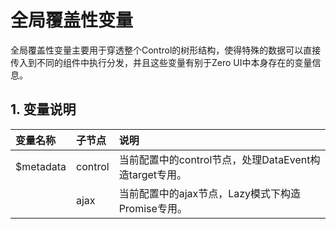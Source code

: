 # 全局覆盖性变量

全局覆盖性变量主要用于穿透整个Control的树形结构，使得特殊的数据可以直接传入到不同的组件中执行分发，并且这些变量有别于Zero UI中本身存在的变量信息。

## 1. 变量说明

| 变量名称 | 子节点 | 说明 |
| :--- | :--- | :--- |
| $metadata | control | 当前配置中的control节点，处理DataEvent构造target专用。 |
|  | ajax | 当前配置中的ajax节点，Lazy模式下构造Promise专用。 |



